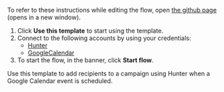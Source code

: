 To refer to these instructions while editing the flow, open [the github page](https://github.com/ot4i/app-connect-templates/tree/main/resources/markdown/Add%20recipients%20to%20a%20campaign%20using%20Hunter%20when%20a%20Google%20Calendar%20event%20is%20scheduled_instructions.md) (opens in a new window).

1. Click **Use this template** to start using the template.
2. Connect to the following accounts by using your credentials:
   - [Hunter](https://www.ibm.com/docs/en/app-connect/saas?topic=apps-hunter)
   - [GoogleCalendar](https://www.ibm.com/docs/en/app-connect/saas?topic=apps-google-calendar)
3. To start the flow, in the banner, click **Start flow**.


Use this template to add recipients to a campaign using Hunter when a Google Calendar event is scheduled.
